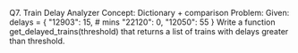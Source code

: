 Q7. Train Delay Analyzer
Concept: Dictionary + comparison
Problem:
Given:
delays = {
  "12903": 15,  # mins
  "22120": 0,
  "12050": 55
}
Write a function get_delayed_trains(threshold) that returns a list of trains with delays greater than threshold.